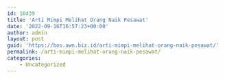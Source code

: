 ```yaml
---
id: 10439
title: 'Arti Mimpi Melihat Orang Naik Pesawat'
date: '2022-09-16T16:57:23+00:00'
author: admin
layout: post
guid: 'https://bos.awn.biz.id/arti-mimpi-melihat-orang-naik-pesawat/'
permalink: /arti-mimpi-melihat-orang-naik-pesawat/
categories:
    - Uncategorized
---
```


